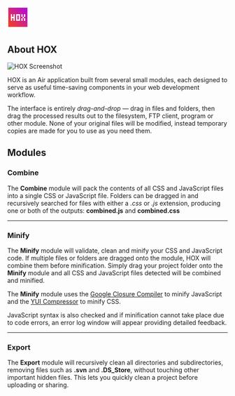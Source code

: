 ![HOX](https://github.com/LeanMeanFightingMachine/HOX/raw/master/assets/icons/png/48x48.png)
===

About HOX
-----

![HOX Screenshot](http://soulwire.co.uk/files/drag-file.jpg)

HOX is an Air application built from several small modules, each designed to serve as useful time-saving components in your web development workflow.

The interface is entirely _drag-and-drop_ — drag in files and folders, then drag the processed results out to the filesystem, FTP client, program or other module. None of your original files will be modified, instead temporary copies are made for you to use as you need them.

Modules
-------

### Combine

The __Combine__ module will pack the contents of all CSS and JavaScript files into a single CSS or JavaScript file. Folders can be dragged in and recursively searched for files with either a _.css_ or _.js_ extension, producing one or both of the outputs: __combined.js__ and __combined.css__


---------------------------------------


### Minify

The __Minify__ module will validate, clean and minify your CSS and JavaScript code. If multiple files or folders are dragged onto the module, HOX will combine them before minification. Simply drag your project folder onto the __Minify__ module and all CSS and JavaScript files detected will be combined and minified.

The __Minify__ module uses the [Google Closure Compiler](http://code.google.com/closure/compiler/) to minify JavaScript and the [YUI Compressor](http://developer.yahoo.com/yui/compressor/) to minify CSS.

JavaScript syntax is also checked and if minification cannot take place due to code errors, an error log window will appear providing detailed feedback.


---------------------------------------


### Export

The __Export__ module will recursively clean all directories and subdirectories, removing files such as __.svn__ and __.DS_Store__, without touching other important hidden files. This lets you quickly clean a project before uploading or sharing.
